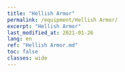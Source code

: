 ```yaml
---
title: "Hellish Armor"
permalink: /equipment/Hellish Armor/
excerpt: "Hellish Armor"
last_modified_at: 2021-01-26
lang: en
ref: "Hellish Armor.md"
toc: false
classes: wide
---
```


